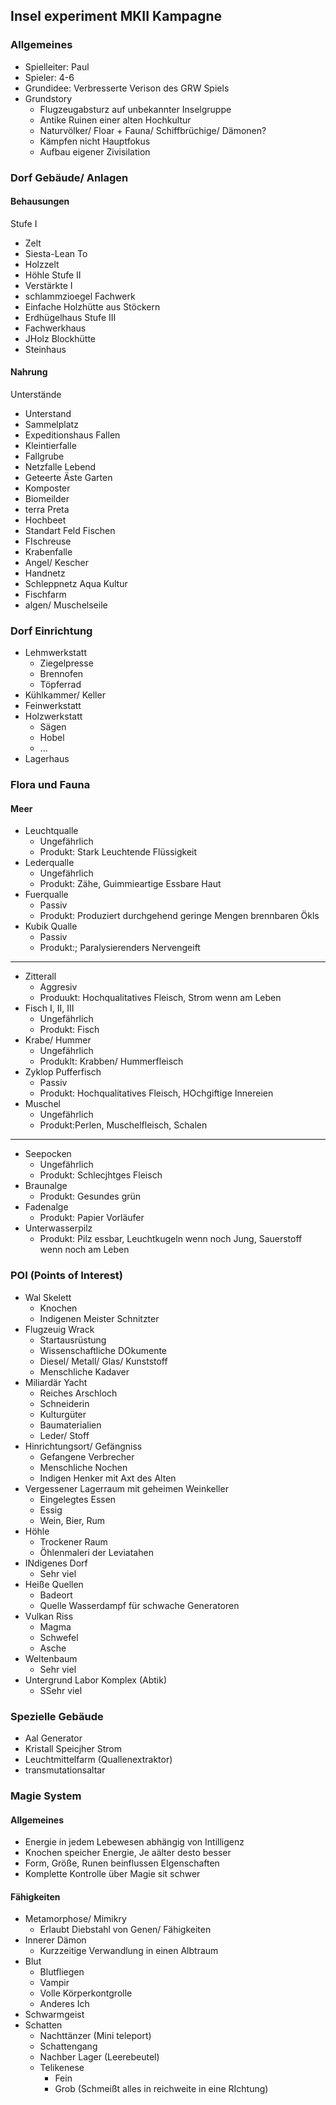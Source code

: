 ## Insel experiment MKII Kampagne
### Allgemeines
- Spielleiter: Paul
- Spieler: 4-6
- Grundidee: Verbresserte Verison des GRW Spiels
- Grundstory
    - Flugzeugabsturz auf unbekannter Inselgruppe
    - Antike Ruinen einer alten Hochkultur
    - Naturvölker/ Floar + Fauna/ Schiffbrüchige/ Dämonen?
    - Kämpfen nicht Hauptfokus
    - Aufbau eigener Zivisilation
### Dorf Gebäude/ Anlagen
#### Behausungen
Stufe I
- Zelt
- Siesta-Lean To
- Holzzelt
- Höhle
Stufe II
- Verstärkte I
- schlammzioegel Fachwerk
- Einfache Holzhütte aus Stöckern
- Erdhügelhaus
Stufe III
- Fachwerkhaus
- JHolz Blockhütte
- Steinhaus
#### Nahrung
Unterstände
- Unterstand
- Sammelplatz
- Expeditionshaus
Fallen
- Kleintierfalle
- Fallgrube
- Netzfalle Lebend
- Geteerte Äste
Garten
- Komposter
- Biomeilder
- terra Preta
- Hochbeet
- Standart Feld
Fischen
- FIschreuse
- Krabenfalle
- Angel/ Kescher
- Handnetz
- Schleppnetz
Aqua Kultur
- Fischfarm
- algen/ Muschelseile
### Dorf Einrichtung
- Lehmwerkstatt
    - Ziegelpresse
    - Brennofen
    - Töpferrad
- Kühlkammer/ Keller
- Feinwerkstatt
- Holzwerkstatt
    - Sägen
    - Hobel
    - ...
- Lagerhaus
### Flora und Fauna
#### Meer
- Leuchtqualle
    - Ungefährlich
    - Produkt: Stark Leuchtende Flüssigkeit
- Lederqualle
    - Ungefährlich
    - Produkt: Zähe, Guimmieartige Essbare Haut
- Fuerqualle
    - Passiv
    - Produkt: Produziert durchgehend geringe Mengen brennbaren Ökls
- Kubik Qualle
    - Passiv
    - Produkt:; Paralysierenders Nervengeift

---

- Zitterall
    - Aggresiv
    - Produukt: Hochqualitatives Fleisch, Strom wenn am Leben
- Fisch I, II, III
    - Ungefährlich
    - Produkt: Fisch
- Krabe/ Hummer
    - Ungefährlich
    - Produklt: Krabben/ Hummerfleisch
- Zyklop Pufferfisch
    - Passiv
    - Produkt: Hochqualitatives Fleisch, HOchgiftige Innereien
- Muschel
    - Ungefährlich
    - Produkt:Perlen, Muschelfleisch, Schalen

--- 

- Seepocken
    - Ungefährlich
    - Produkt: Schlecjhtges Fleisch
- Braunalge
    - Produkt: Gesundes grün
- Fadenalge
    - Produkt: Papier Vorläufer
- Unterwasserpilz
    - Produkt: Pilz essbar, Leuchtkugeln wenn noch Jung, Sauerstoff wenn noch am Leben

### POI (Points of Interest)
- Wal Skelett
    - Knochen
    - Indigenen Meister Schnitzter
- Flugzeuig Wrack
    - Startausrüstung
    - Wissenschaftliche DOkumente
    - Diesel/ Metall/ Glas/ Kunststoff
    - Menschliche Kadaver
- Miliardär Yacht
    - Reiches Arschloch
    - Schneiderin
    - Kulturgüter
    - Baumaterialien
    - Leder/ Stoff
- Hinrichtungsort/ Gefängniss
    - Gefangene Verbrecher
    - Menschliche Nochen
    - Indigen Henker mit Axt des Alten
- Vergessener Lagerraum mit geheimen Weinkeller
    - Eingelegtes Essen
    - Essig
    - Wein, Bier, Rum
- Höhle
    - Trockener Raum
    - Öhlenmaleri der Leviatahen
- INdigenes Dorf
    - Sehr viel
- Heiße Quellen
    - Badeort
    - Quelle Wasserdampf für schwache Generatoren
- Vulkan Riss
    - Magma
    - Schwefel
    - Asche
- Weltenbaum
    - Sehr viel
- Untergrund Labor Komplex (Abtik)
    - SSehr viel

### Spezielle Gebäude
- Aal Generator
- Kristall Speicjher Strom
- Leuchtmittelfarm (Quallenextraktor)
- transmutationsaltar

### Magie System
#### Allgemeines
- Energie in jedem Lebewesen abhängig von Intilligenz
- Knochen speicher Energie, Je aälter desto besser
- Form, Größe, Runen beinflussen EIgenschaften
- Komplette Kontrolle über Magie sit schwer

#### Fähigkeiten
- Metamorphose/ Mimikry
    - Erlaubt Diebstahl von Genen/ Fähigkeiten
- Innerer Dämon
    - Kurzzeitige Verwandlung in einen Albtraum
- Blut
    - Blutfliegen
    - Vampir
    - Volle Körperkontgrolle
    - Anderes Ich
- Schwarmgeist
- Schatten
    - Nachttänzer (Mini teleport)
    - Schattengang
    - Nachber Lager (Leerebeutel)
    - Telikenese
        - Fein
        - Grob (Schmeißt alles in reichweite in eine RIchtung)